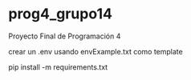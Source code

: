 # prog4_grupo14
Proyecto Final de Programación 4

crear un .env usando envExample.txt como template

pip install -m requirements.txt